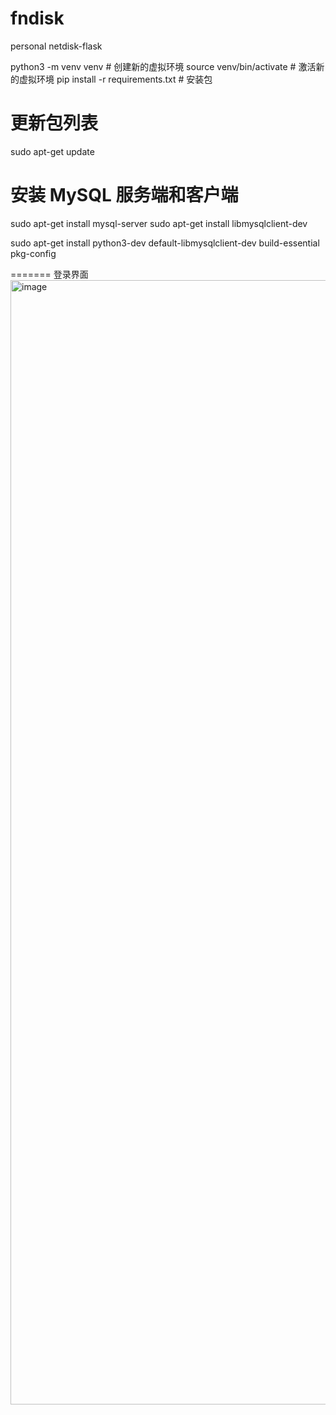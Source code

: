 # fndisk
personal netdisk-flask

python3 -m venv venv  # 创建新的虚拟环境
source venv/bin/activate  # 激活新的虚拟环境
pip install -r requirements.txt  # 安装包

# 更新包列表
sudo apt-get update

# 安装 MySQL 服务端和客户端
sudo apt-get install mysql-server
sudo apt-get install libmysqlclient-dev

sudo apt-get install python3-dev default-libmysqlclient-dev build-essential pkg-config


=======
登录界面
<img width="1799" alt="image" src="https://github.com/yusuppunk/fndisk/assets/29418403/628bdeb2-346b-47ab-8d50-bcacbe9900c9">
